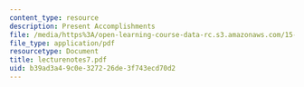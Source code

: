 ```yaml
---
content_type: resource
description: Present Accomplishments
file: /media/https%3A/open-learning-course-data-rc.s3.amazonaws.com/15-974-leadership-lab-spring-2003/b39ad3a49c0e327226de3f743ecd70d2_lecturenotes7.pdf
file_type: application/pdf
resourcetype: Document
title: lecturenotes7.pdf
uid: b39ad3a4-9c0e-3272-26de-3f743ecd70d2
---
```

